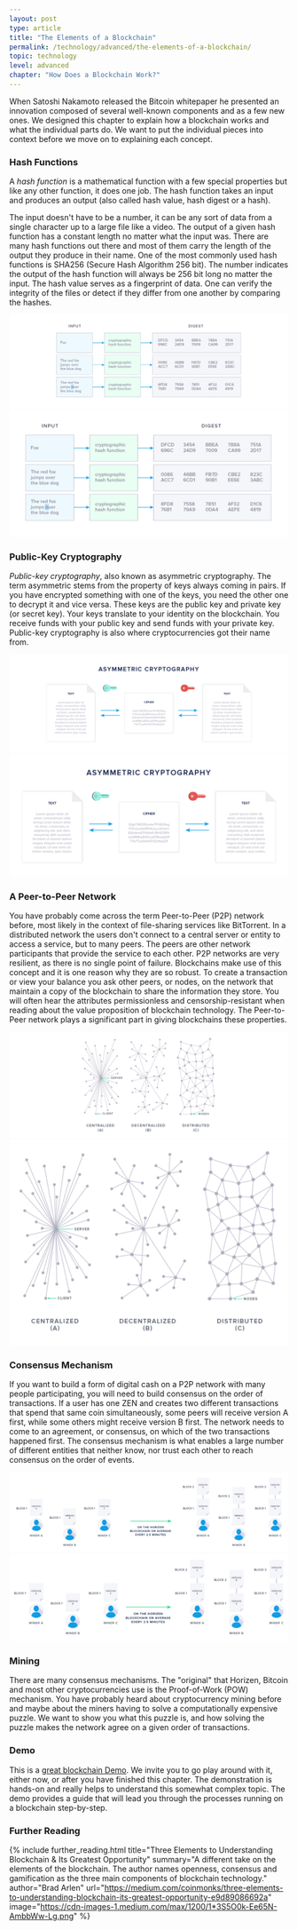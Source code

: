 ```yaml
---
layout: post
type: article
title: "The Elements of a Blockchain"
permalink: /technology/advanced/the-elements-of-a-blockchain/
topic: technology
level: advanced
chapter: "How Does a Blockchain Work?"
---
```


When Satoshi Nakamoto released the Bitcoin whitepaper he presented an innovation composed of several well-known components and as a few new ones. We designed this chapter to explain how a blockchain works and what the individual parts do. We want to put the individual pieces into context before we move on to explaining each concept. 

### Hash Functions

A _hash function_ is a mathematical function with a few special properties but like any other function, it does one job. The hash function takes an input and produces an output (also called hash value, hash digest or a hash).

The input doesn't have to be a number, it can be any sort of data from a single character up to a large file like a video. The output of a given hash function has a constant length no matter what the input was. There are many hash functions out there and most of them carry the length of the output they produce in their name. One of the most commonly used hash functions is SHA256 (Secure Hash Algorithm 256 bit). The number indicates the output of the hash function will always be 256 bit long no matter the input. The hash value serves as a fingerprint of data. One can verify the integrity of the files or detect if they differ from one another by comparing the hashes. 

![Hash](/assets/post_files/technology/advanced/the-elements-of-a-blockchain/hash_D.jpg)
![Hash](/assets/post_files/technology/advanced/the-elements-of-a-blockchain/hash_M.jpg)

### Public-Key Cryptography

_Public-key cryptography_, also known as asymmetric cryptography. The term asymmetric stems from the property of keys always coming in pairs. If you have encrypted something with one of the keys, you need the other one to decrypt it and vice versa. These keys are the public key and private key (or secret key). Your keys translate to your identity on the blockchain. You receive funds with your public key and send funds with your private key. Public-key cryptography is also where cryptocurrencies got their name from.

![Asymmetric](/assets/post_files/technology/advanced/the-elements-of-a-blockchain/asymmetric_D.jpg)
![Asymmetric](/assets/post_files/technology/advanced/the-elements-of-a-blockchain/asymmetric_M.jpg)

### A Peer-to-Peer Network

You have probably come across the term Peer-to-Peer (P2P) network before, most likely in the context of file-sharing services like BitTorrent. In a distributed network the users don't connect to a central server or entity to access a service, but to many peers. The peers are other network participants that provide the service to each other. P2P networks are very resilient, as there is no single point of failure. Blockchains make use of this concept and it is one reason why they are so robust. To create a transaction or view your balance you ask other peers, or nodes, on the network that maintain a copy of the blockchain to share the information they store. You will often hear the attributes permissionless and censorship-resistant when reading about the value proposition of blockchain technology. The Peer-to-Peer network plays a significant part in giving blockchains these properties.

![Central distri](/assets/post_files/technology/advanced/the-elements-of-a-blockchain/central-distri_D.jpg)
![Central distri](/assets/post_files/technology/advanced/the-elements-of-a-blockchain/central-distri_M.jpg)

### Consensus Mechanism

If you want to build a form of digital cash on a P2P network with many people participating, you will need to build consensus on the order of transactions. If a user has one ZEN and creates two different transactions that spend that same coin simultaneously, some peers will receive version A first, while some others might receive version B first. The network needs to come to an agreement, or consensus, on which of the two transactions happened first. The consensus mechanism is what enables a large number of different entities that neither know, nor trust each other to reach consensus on the order of events.

![Consensus](/assets/post_files/technology/advanced/the-elements-of-a-blockchain/consensus_D.jpg)
![Consensus](/assets/post_files/technology/advanced/the-elements-of-a-blockchain/consensus_M.jpg)

### Mining

There are many consensus mechanisms. The "original" that Horizen, Bitcoin and most other cryptocurrencies use is the Proof-of-Work (POW) mechanism. You have probably heard about cryptocurrency mining before and maybe about the miners having to solve a computationally expensive puzzle. We want to show you what this puzzle is, and how solving the puzzle makes the network agree on a given order of transactions.

### Demo

This is a [great blockchain Demo](https://blockchaindemo.io/). We invite you to go play around with it, either now, or after you have finished this chapter. The demonstration is hands-on and really helps to understand this somewhat complex topic. The demo provides a guide that will lead you through the processes running on a blockchain step-by-step.

### Further Reading

{%
  include further_reading.html
  title="Three Elements to Understanding Blockchain & Its Greatest Opportunity"
  summary="A different take on the elements of the blockchain. The author names openness, consensus and gamification as the three main components of blockchain technology."
  author="Brad Arlen"
  url="https://medium.com/coinmonks/three-elements-to-understanding-blockchain-its-greatest-opportunity-e9d89086692a"
  image="https://cdn-images-1.medium.com/max/1200/1*3S5O0k-Ee65N-AmbbWw-Lg.png"
%}
